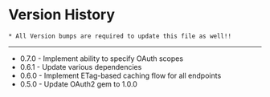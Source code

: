 Version History
====
    * All Version bumps are required to update this file as well!!
----

* 0.7.0 - Implement ability to specify OAuth scopes
* 0.6.1 - Update various dependencies
* 0.6.0 - Implement ETag-based caching flow for all endpoints
* 0.5.0 - Update OAuth2 gem to 1.0.0
